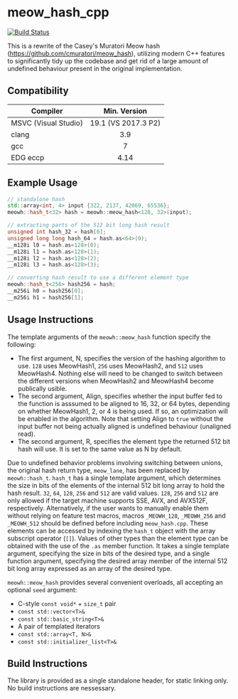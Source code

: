 # meow_hash_cpp

[![Build Status](https://travis-ci.org/RedSpah/meow_hash_cpp.svg?branch=master)](https://travis-ci.org/RedSpah/meow_hash_cpp)

This is a rewrite of the Casey's Muratori Meow hash (https://github.com/cmuratori/meow_hash), utilizing modern C++ features to significantly tidy up the codebase and get rid of a large amount of undefined behaviour present in the original implementation.

Compatibility
----
| Compiler             | Min. Version        | 
|----------------------|:-------------------:|
| MSVC (Visual Studio) | 19.1 (VS 2017.3 P2) | 
| clang                | 3.9                 | 
| gcc                  | 7                   |
| EDG eccp             | 4.14                |

Example Usage
----

```cpp
// standalone hash 
std::array<int, 4> input {322, 2137, 42069, 65536};
meowh::hash_t<32> hash = meowh::meow_hash<128, 32>(input); 

// extracting parts of the 512 bit long hash result
unsigned int hash_32 = hash[0];
unsigned long long hash_64 = hash.as<64>(0);
__m128i l0 = hash.as<128>(0);
__m128i l1 = hash.as<128>(1);
__m128i l2 = hash.as<128>(2);
__m128i l3 = hash.as<128>(3);

// converting hash result to use a different element type
meowh::hash_t<256> hash256 = hash;
__m256i h0 = hash256[0];
__m256i h1 = hash256[1];
```


Usage Instructions
----

The template arguments of the `meowh::meow_hash` function specify the following:
* The first argument, N, specifies the version of the hashing algorithm to use. `128` uses MeowHash1, `256` uses MeowHash2, and `512` uses MeowHash4. Nothing else will need to be changed to switch between the different versions when MeowHash2 and MeowHash4 become publically usible.
* The second argument, Align, specifies whether the input buffer fed to the function is asssumed to be aligned to 16, 32, or 64 bytes, depending on whether MeowHash1, 2, or 4 is being used. If so, an optimization will be enabled in the algorithm. Note that setting Align to `true` without the input buffer not being actually aligned is undefined behaviour (unaligned read).
* The second argument, R, specifies the element type the returned 512 bit hash will use. It is set to the same value as N by default.

Due to undefined behavior problems involving switching between unions, the original hash return type, `meow_lane`, has been replaced by `meowh::hash_t`. `hash_t` has a single template argument, which determines the size in bits of the elements of the internal 512 bit long array to hold the hash result. `32`, `64`, `128`, `256` and `512` are valid values. `128`, `256` and `512` are only allowed if the target machine supports SSE, AVX, and AVX512F, respectively. Alternatively, if the user wants to manually enable them without relying on feature test macros, macros `_MEOWH_128`, `_MEOWH_256` and `_MEOWH_512` should be defined before including `meow_hash.cpp`. These elements can be accessed by indexing the `hash_t` object with the array subscript operator (`[]`). Values of other types than the element type can be obtained with the use of the `.as` member function. It takes a single template argument, specifying the size in bits of the desired type, and a single function argument, specifying the desired array member of the internal 512 bit long array expressed as an array of the desired type.

`meowh::meow_hash` provides several convenient overloads, all accepting an optional `seed` argument:
* C-style `const void*` + `size_t` pair
* `const std::vector<T>&`
* `const std::basic_string<T>&`
* A pair of templated iterators
* `const std::array<T, N>&`
* `const std::initializer_list<T>&`


Build Instructions
----

The library is provided as a single standalone header, for static linking only. No build instructions are nessessary.

